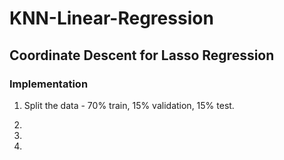# KNN-Linear-Regression

## Coordinate Descent for Lasso Regression

### Implementation

1. Split the data - 70% train, 15% validation, 15% test.

2.

3.

4.
